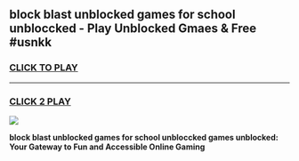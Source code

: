 
## block blast unblocked games for school unbloccked - Play Unblocked Gmaes & Free #usnkk
<h3>
<a href="https://premium.freeplayer.one?title=block_blast_unblocked_games_for_school_unbloccked&ref=03M">CLICK TO PLAY</a></h3>
<hr>

<h3>
<a href="https://premium.freeplayer.one?title=block_blast_unblocked_games_for_school_unbloccked&ref=03M">CLICK 2 PLAY</a>
  
</h3>

<a href="https://premium.freeplayer.one?title=block_blast_unblocked_games_for_school_unbloccked&ref=03M"><img src="https://clearcache.store/games.png"></a>


**block blast unblocked games for school unbloccked games unblocked: Your Gateway to Fun and Accessible Online Gaming**
